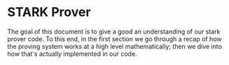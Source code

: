 # STARK Prover

The goal of this document is to give a good an understanding of our stark prover code. To this end, in the first section we go through a recap of how the proving system works at a high level mathematically; then we dive into how that's actually implemented in our code.
